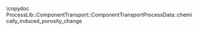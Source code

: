 \copydoc ProcessLib::ComponentTransport::ComponentTransportProcessData::chemically_induced_porosity_change
